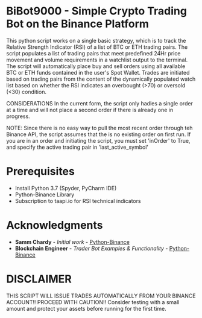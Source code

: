 # BiBot9000 - Simple Crypto Trading Bot on the Binance Platform

 This python script works on a single basic strategy, which is to track the Relative Strength Indicator (RSI) of a list of BTC or ETH trading pairs.
 The script populates a list of trading pairs that meet predefined 24Hr price movement and volume requirements in a watchlist output to the terminal. 
 The script will automatically place buy and sell orders using all available BTC or ETH funds contained in the user's Spot Wallet.
 Trades are initiated based on trading pairs from the content of the dynamically populated watch list based on whether the RSI indicates an overbought (>70) or oversold (<30) condition. 
 
 CONSIDERATIONS
 In the current form, the script only hadles a single order at a time and will not place a second order if there is already one in progress.  
 
 NOTE: Since there is no easy way to pull the most recent order through teh Binance API, the script assumes that the is no existing order on first run. 
 If you are in an order and initiating the script, you must set 'inOrder' to True, and specify the active trading pair in 'last_active_symbol'
 
# Prerequisites

* Install Python 3.7 (Spyder, PyCharm IDE)
* Python-Binance Library
* Subscription to taapi.io for RSI technical indicators

# Acknowledgments

* **Samm Chardy** - *Initial work* - [Python-Binance](https://github.com/sammchardy/python-binance)
* **Blockchain Engineer** - *Trader Bot Examples & Functionality* - [Python-Binance](https://github.com/Roibal/python-binance)

# DISCLAIMER

THIS SCRIPT WILL ISSUE TRADES AUTOMATICALLY FROM YOUR BINANCE ACCOUNT!! PROCEED WITH CAUTION!!
Consider testing with a small amount and protect your assets before running for the first time.  